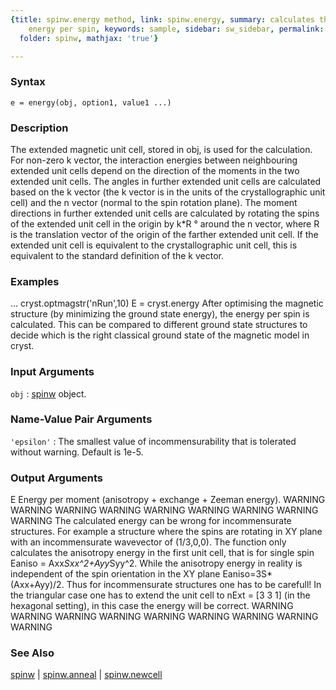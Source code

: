 ```yaml
---
{title: spinw.energy method, link: spinw.energy, summary: calculates the ground state
    energy per spin, keywords: sample, sidebar: sw_sidebar, permalink: spinw_energy.html,
  folder: spinw, mathjax: 'true'}

---
```


### Syntax

`e = energy(obj, option1, value1 ...)`

### Description

The extended magnetic unit cell, stored in obj, is used for the
calculation. For non-zero k vector, the interaction energies between
neighbouring extended unit cells depend on the direction of the moments
in the two extended unit cells. The angles in further extended unit cells
are calculated based on the k vector (the k vector is in the units of the
crystallographic unit cell) and the n vector (normal to the spin rotation
plane). The moment directions in further extended unit cells are
calculated by rotating the spins of the extended unit cell in the origin
by k*R ° around the n vector, where R is the translation vector of
the origin of the farther extended unit cell. If the extended unit cell
is equivalent to the crystallographic unit cell, this is equivalent to
the standard definition of the k vector.
 

### Examples

...
cryst.optmagstr('nRun',10)
E = cryst.energy
After optimising the magnetic structure (by minimizing the ground state 
energy), the energy per spin is calculated. This can be compared to
different ground state structures to decide which is the right classical
ground state of the magnetic model in cryst.

### Input Arguments

`obj`
: [spinw](spinw.html) object.

### Name-Value Pair Arguments

`'epsilon'`
: The smallest value of incommensurability that is tolerated 
  without warning. Default is 1e-5.

### Output Arguments

E         Energy per moment (anisotropy + exchange + Zeeman energy).
WARNING WARNING WARNING WARNING WARNING WARNING WARNING WARNING WARNING
The calculated energy can be wrong for incommensurate structures. For
example a structure where the spins are rotating in XY plane with an
incommensurate wavevector of (1/3,0,0). The function only calculates the
anisotropy energy in the first unit cell, that is for single spin
Eaniso = Axx*Sxx^2+Ayy*Syy^2. While the anisotropy energy in reality is
independent of the spin orientation in the XY plane Eaniso=3S*(Axx+Ayy)/2.
Thus for incommensurate structures one has to be carefull! In the
triangular case one has to extend the unit cell to nExt = [3 3 1] (in the
hexagonal setting), in this case the energy will be correct.
WARNING WARNING WARNING WARNING WARNING WARNING WARNING WARNING WARNING

### See Also

[spinw](spinw.html) \| [spinw.anneal](spinw_anneal.html) \| [spinw.newcell](spinw_newcell.html)

